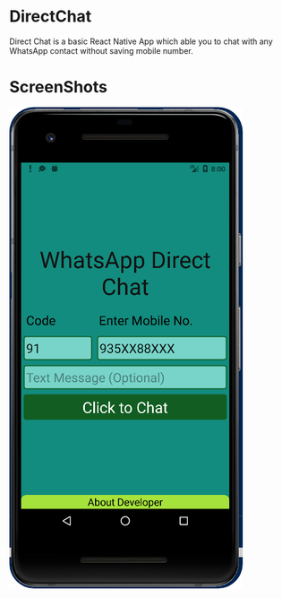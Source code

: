# DirectChat

Direct Chat is a basic React Native App which able you to chat with any WhatsApp contact without saving mobile number.


# ScreenShots
![ScrrenShot01](https://raw.githubusercontent.com/sam-79/DirectChat/master/build/screenshot/SS01.png)
